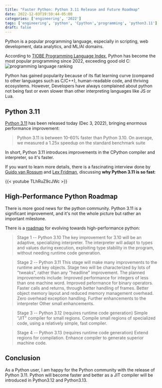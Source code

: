 ```yaml
---
title: "Faster Python: Python 3.11 Release and Future Roadmap"
date: 2022-12-03T19:59:44-05:00
categories: ['engineering', '2022']
tags: ['engineering', 'python', 'Cpython','programming', 'python3.11']
draft: false
---
```


Python is a popular programming language, especially in scripting,  web development,  data analytics, and 
ML/AI domains. 

According to [TIOBE Programming Language Index](https://www.tiobe.com/tiobe-index/), Python has become the most popular programming since 2022, exceeding good old C:
![programming language ranking](/se/programming_language_ranking.png "programming language ranking")

Python has gained popularity because of its flat learning curve (compared to other languages such as C/C++), human-readable
code, and thriving ecosystems. However, Developers have always complained about python not being fast or even slower than other
interpreting languages like JS or Lua.


## Python 3.11

[Python 3.11](https://docs.python.org/3/whatsnew/3.11.html) has been released today (Dec 3, 2022), bringing enormous performance improvement:
>Python 3.11 is between 10-60% faster than Python 3.10. On average, 
> we measured a 1.25x speedup on the standard benchmark suite

In short, Python 3.11 introduces improvements in the CPython compiler and interpreter, so it's faster. 

If you want to learn more details, there is a fascinating interview done by [Guido van Rossum](https://en.wikipedia.org/wiki/Guido_van_Rossum) and 
[Lex Fridman](https://en.wikipedia.org/wiki/Lex_Fridman), discussing **why Python 3.11 is so fast**:

{{< youtube TLhRuZ9cJWc >}}

## High-Performance Python Roadmap

There is more good news for the python community. 
Python 3.11 is a significant improvement, and it's not the whole picture but rather an important milestone. 

There is a [roadmap](https://github.com/markshannon/faster-cpython/blob/master/plan.md) for evolving towards high-performance python:

>Stage 1 -- Python 3.10
The key improvement for 3.10 will be an adaptive, specializing interpreter. The interpreter will adapt to types and values during execution, exploiting type stability in the program, without needing runtime code generation.

>Stage 2 -- Python 3.11
This stage will make many improvements to the runtime and key objects. Stage two will be characterized by lots of "tweaks", rather than any "headline" improvement. The planned improvements include:
Improved performance for integers of less than one machine word.
Improved peformance for binary operators.
Faster calls and returns, through better handling of frames.
Better object memory layout and reduced memory management overhead.
Zero overhead exception handling.
Further enhancements to the interpreter
Other small enhancements.

>Stage 3 -- Python 3.12 (requires runtime code generation)
Simple "JIT" compiler for small regions. Compile small regions of specialized code, using a relatively simple, fast compiler.

>Stage 4 -- Python 3.13 (requires runtime code generation)
Extend regions for compilation. Enhance compiler to generate superior machine code.


## Conclusion

As a Python user, I am happy for the Python community with the release of Python 3.11. 
Python will become faster and better as a JIT compiler will be introduced in Python3.12 and Python3.13.